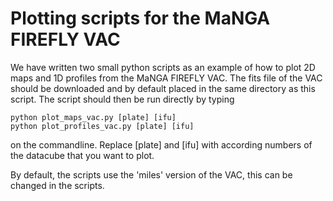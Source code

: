 # Plotting scripts for the MaNGA FIREFLY VAC

We have written two small python scripts as an example of how to plot 2D maps and 1D profiles from the MaNGA FIREFLY VAC. The fits file of the VAC should be downloaded and by default placed in the same directory as this script. The script should then be run directly by typing 
```
python plot_maps_vac.py [plate] [ifu]
python plot_profiles_vac.py [plate] [ifu]
```

on the commandline. Replace [plate] and [ifu] with according numbers of the datacube that you want to plot.

By default, the scripts use the 'miles' version of the VAC, this can be changed in the scripts.
